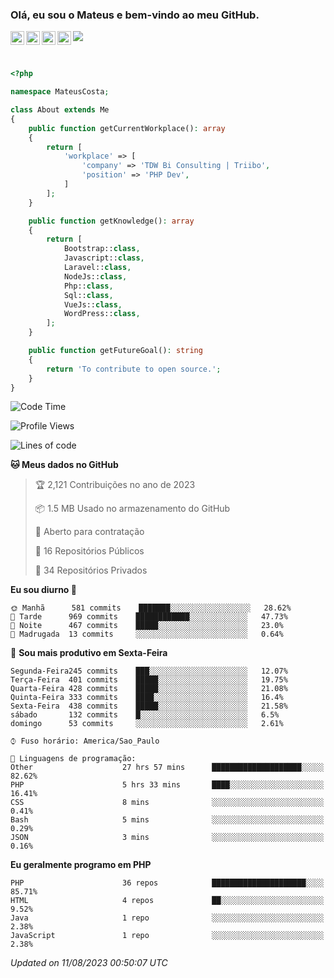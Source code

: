 
### Olá, eu sou o Mateus e bem-vindo ao meu GitHub.

<a href="https://costamateus.com.br/">
  <img align="left" alt="MLC" width="22px" src="https://www.costamateus.com.br/favicon.ico" />
</a>
<a href="https://www.linkedin.com/in/costamateus6/">
  <img align="left" alt="LinkedIn Mateus" width="22px" src="https://cdn.jsdelivr.net/npm/simple-icons@v3/icons/linkedin.svg" />
</a>
<a href="https://www.instagram.com/mateuslc6/">
  <img align="left" alt="Instagram Mateus" width="22px" src="https://cdn.jsdelivr.net/npm/simple-icons@v3/icons/instagram.svg" />
</a>
<a href="https://www.facebook.com/costamateus6/">
  <img align="left" alt="Facebook Mateus" width="22px" src="https://cdn.jsdelivr.net/npm/simple-icons@3.13.0/icons/facebook.svg" />
</a>

![](https://visitor-badge.glitch.me/badge?page_id=costamateus.costamateus)

<br />

```php
<?php

namespace MateusCosta;

class About extends Me
{
    public function getCurrentWorkplace(): array
    {
        return [
            'workplace' => [
                'company' => 'TDW Bi Consulting | Triibo',
                'position' => 'PHP Dev',
            ]
        ];
    }

    public function getKnowledge(): array
    {
        return [
            Bootstrap::class,
            Javascript::class,
            Laravel::class,
            NodeJs::class,
            Php::class,
            Sql::class,
            VueJs::class,
            WordPress::class,
        ];
    }

    public function getFutureGoal(): string
    {
        return 'To contribute to open source.';
    }
}
```

<!--START_SECTION:waka-->
![Code Time](http://img.shields.io/badge/Code%20Time-1%2C657%20hrs%2058%20mins-blue)

![Profile Views](http://img.shields.io/badge/Visualizac%C3%B5es%20do%20perfil-0-blue)

![Lines of code](https://img.shields.io/badge/Desde%20o%20Hello%20World%20eu%20escrevi-22%20Thousand%20linhas%20de%20c%C3%B3digo-blue)

**🐱 Meus dados no GitHub** 

> 🏆 2,121 Contribuições no ano de 2023
 > 
> 📦 1.5 MB Usado no armazenamento do GitHub 
 > 
> 💼 Aberto para contratação
 > 
> 📜 16 Repositórios Públicos 
 > 
> 🔑 34 Repositórios Privados  
 > 
**Eu sou diurno 🐤** 

```text
🌞 Manhã      581 commits    ███████░░░░░░░░░░░░░░░░░░   28.62% 
🌆 Tarde      969 commits    ████████████░░░░░░░░░░░░░   47.73% 
🌃 Noite      467 commits    █████░░░░░░░░░░░░░░░░░░░░   23.0% 
🌙 Madrugada  13 commits     ░░░░░░░░░░░░░░░░░░░░░░░░░   0.64%

```
📅 **Sou mais produtivo em Sexta-Feira** 

```text
Segunda-Feira245 commits    ███░░░░░░░░░░░░░░░░░░░░░░   12.07% 
Terça-Feira  401 commits    █████░░░░░░░░░░░░░░░░░░░░   19.75% 
Quarta-Feira 428 commits    █████░░░░░░░░░░░░░░░░░░░░   21.08% 
Quinta-Feira 333 commits    ████░░░░░░░░░░░░░░░░░░░░░   16.4% 
Sexta-Feira  438 commits    █████░░░░░░░░░░░░░░░░░░░░   21.58% 
sábado       132 commits    █░░░░░░░░░░░░░░░░░░░░░░░░   6.5% 
domingo      53 commits     ░░░░░░░░░░░░░░░░░░░░░░░░░   2.61%

```


```text
⌚︎ Fuso horário: America/Sao_Paulo

💬 Linguagens de programação: 
Other                    27 hrs 57 mins      ████████████████████░░░░░   82.62% 
PHP                      5 hrs 33 mins       ████░░░░░░░░░░░░░░░░░░░░░   16.41% 
CSS                      8 mins              ░░░░░░░░░░░░░░░░░░░░░░░░░   0.41% 
Bash                     5 mins              ░░░░░░░░░░░░░░░░░░░░░░░░░   0.29% 
JSON                     3 mins              ░░░░░░░░░░░░░░░░░░░░░░░░░   0.16%

```

**Eu geralmente programo em PHP** 

```text
PHP                      36 repos            █████████████████████░░░░   85.71% 
HTML                     4 repos             ██░░░░░░░░░░░░░░░░░░░░░░░   9.52% 
Java                     1 repo              ░░░░░░░░░░░░░░░░░░░░░░░░░   2.38% 
JavaScript               1 repo              ░░░░░░░░░░░░░░░░░░░░░░░░░   2.38%

```



 *Updated on 11/08/2023 00:50:07 UTC*
<!--END_SECTION:waka-->
